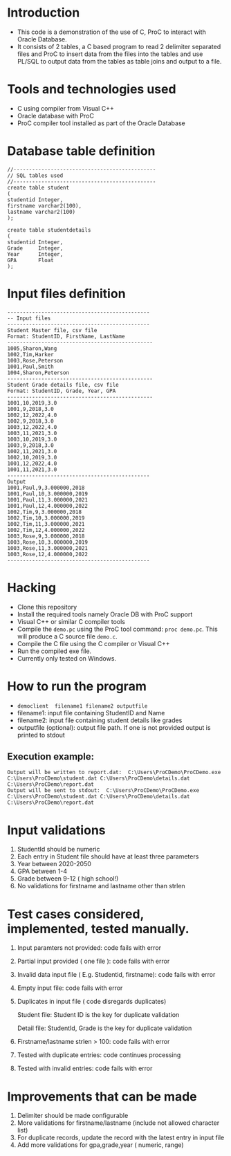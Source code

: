 # Introduction

- This code is a demonstration of the use of C, ProC to interact with Oracle Database.
- It consists of 2 tables, a C based program to read 2 delimiter separated files and ProC
  to insert data from the files into the tables and use PL/SQL to output data from the 
  tables as table joins and output to a file.

# Tools and technologies used

- C using compiler from Visual C++
- Oracle database with ProC
- ProC compiler tool installed as part of the Oracle Database

# Database table definition
```
//----------------------------------------------
// SQL tables used
//----------------------------------------------
create table student
(
studentid Integer,
firstname varchar2(100),
lastname varchar2(100)
);

create table studentdetails
(
studentid Integer,
Grade     Integer, 
Year      Integer, 
GPA       Float
);     
```

# Input files definition
```
----------------------------------------------
-- Input files
----------------------------------------------
Student Master file, csv file
Format: StudentID, FirstName, LastName
-----------------------------------------------
1005,Sharon,Wang
1002,Tim,Harker
1003,Rose,Peterson
1001,Paul,Smith
1004,Sharon,Peterson
-----------------------------------------------
Student Grade details file, csv file
Format: StudentID, Grade, Year, GPA
-----------------------------------------------
1001,10,2019,3.0
1001,9,2018,3.0
1002,12,2022,4.0
1002,9,2018,3.0
1003,12,2022,4.0
1003,11,2021,3.0
1003,10,2019,3.0
1003,9,2018,3.0
1002,11,2021,3.0
1002,10,2019,3.0
1001,12,2022,4.0
1001,11,2021,3.0
----------------------------------------------
Output
1001,Paul,9,3.000000,2018
1001,Paul,10,3.000000,2019
1001,Paul,11,3.000000,2021
1001,Paul,12,4.000000,2022
1002,Tim,9,3.000000,2018
1002,Tim,10,3.000000,2019
1002,Tim,11,3.000000,2021
1002,Tim,12,4.000000,2022
1003,Rose,9,3.000000,2018
1003,Rose,10,3.000000,2019
1003,Rose,11,3.000000,2021
1003,Rose,12,4.000000,2022
----------------------------------------------
```

# Hacking
- Clone this repository
- Install the required tools namely Oracle DB with ProC support
- Visual C++ or similar C compiler tools
- Compile the `demo.pc` using the ProC tool command: `proc demo.pc`. This will produce a C source file `demo.c`.
- Compile the C file using the C compiler or Visual C++
- Run the compiled exe file.
- Currently only tested on Windows.

# How to run the program 
- `democlient  filename1 filename2 outputfile`
- filename1: input file containing StudentID and Name
- filename2: input file containing student details like grades
- outputfile (optional): output file path. If one is not provided output is printed to stdout

## Execution example:     
```
Output will be written to report.dat:  C:\Users\ProCDemo\ProCDemo.exe  C:\Users\ProCDemo\student.dat C:\Users\ProCDemo\details.dat C:\Users\ProCDemo\report.dat
Output will be sent to stdout:  C:\Users\ProCDemo\ProCDemo.exe  C:\Users\ProCDemo\student.dat C:\Users\ProCDemo\details.dat C:\Users\ProCDemo\report.dat
```
# Input validations
1. StudentId should be numeric
1. Each entry in Student file should have at least three parameters
2. Year between 2020-2050
3. GPA between 1-4
4. Grade between 9-12 ( high school!)
5. No validations for firstname and lastname other than strlen

# Test cases considered, implemented, tested manually. 
1. Input paramters not provided: code fails with error
2. Partial input provided ( one file ): code fails with error
3. Invalid data input file ( E.g. Studentid, firstname): code fails with error
4. Empty input file: code fails with error
5. Duplicates in input file ( code disregards duplicates)
   
   Student file: Student ID is the key for duplicate validation
   
   Detail file: StudentId, Grade is the key for duplicate validation
5. Firstname/lastname strlen > 100: code fails with error
6. Tested with duplicate entries: code continues processing
7. Tested with invalid entries: code fails with error

# Improvements that can be made
1. Delimiter should be made configurable
2. More validations for firstname/lastname (include not allowed character list)
3. For duplicate records, update the record with the latest entry in input file
4. Add more validations for gpa,grade,year ( numeric, range)



